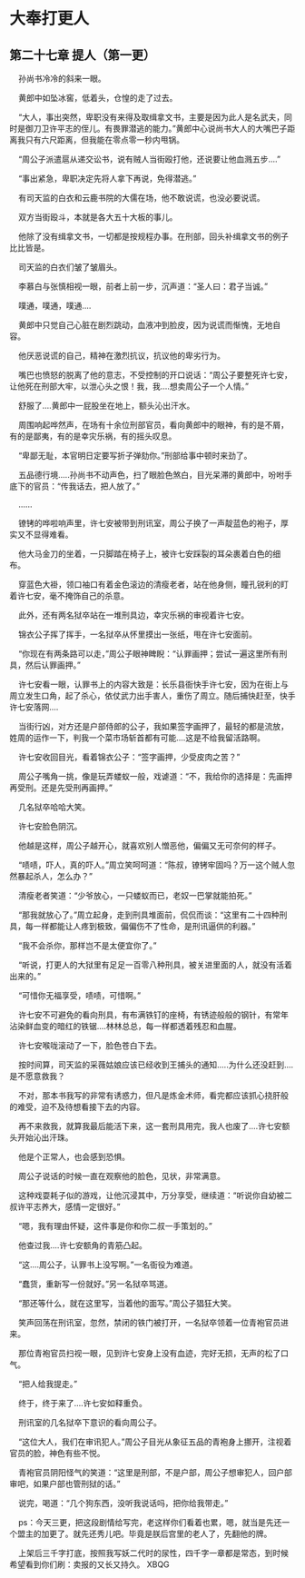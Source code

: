 # 大奉打更人 
 ## 第二十七章 提人（第一更）
     孙尚书冷冷的斜来一眼。

    黄郎中如坠冰窖，低着头，仓惶的走了过去。

    “大人，事出突然，卑职没有来得及取缉拿文书，主要是因为此人是名武夫，同时是御刀卫许平志的侄儿。有畏罪潜逃的能力。”黄郎中心说尚书大人的大嘴巴子距离我只有六尺距离，但我能在零点零一秒内甩锅。

    “周公子派遣扈从递交讼书，说有贼人当街殴打他，还说要让他血溅五步....”

    “事出紧急，卑职决定先将人拿下再说，免得潜逃。”

    有司天监的白衣和云鹿书院的大儒在场，他不敢说谎，也没必要说谎。

    双方当街殴斗，本就是各大五十大板的事儿。

    他除了没有缉拿文书，一切都是按规程办事。在刑部，回头补缉拿文书的例子比比皆是。

    司天监的白衣们皱了皱眉头。

    李慕白与张慎相视一眼，前者上前一步，沉声道：“圣人曰：君子当诚。”

    噗通，噗通，噗通....

    黄郎中只觉自己心脏在剧烈跳动，血液冲到脸皮，因为说谎而惭愧，无地自容。

    他厌恶说谎的自己，精神在激烈抗议，抗议他的卑劣行为。

    嘴巴也愤怒的脱离了他的意志，不受控制的开口说话：“周公子要整死许七安，让他死在刑部大牢，以泄心头之恨！我，我....想卖周公子一个人情。”

    舒服了....黄郎中一屁股坐在地上，额头沁出汗水。

    周围响起哗然声，在场有十余位刑部官员，看向黄郎中的眼神，有的是不屑，有的是鄙夷，有的是幸灾乐祸，有的摇头叹息。

    “卑鄙无耻，本官明日定要写折子弹劾你。”刑部给事中顿时来劲了。

    五品德行境.....孙尚书不动声色，扫了眼脸色煞白，目光呆滞的黄郎中，吩咐手底下的官员：“传我话去，把人放了。”

    ......

    镣铐的哗啦响声里，许七安被带到刑讯室，周公子换了一声靛蓝色的袍子，厚实又不显得难看。

    他大马金刀的坐着，一只脚踏在椅子上，被许七安踩裂的耳朵裹着白色的细布。

    穿蓝色大褂，领口袖口有着金色滚边的清瘦老者，站在他身侧，瞳孔锐利的盯着许七安，毫不掩饰自己的杀意。

    此外，还有两名狱卒站在一堆刑具边，幸灾乐祸的审视着许七安。

    锦衣公子挥了挥手，一名狱卒从怀里摸出一张纸，甩在许七安面前。

    “你现在有两条路可以走，”周公子眼神睥睨：“认罪画押；尝试一遍这里所有刑具，然后认罪画押。”

    许七安看一眼，认罪书上的内容大致是：长乐县衙快手许七安，因为在街上与周立发生口角，起了杀心，依仗武力出手害人，重伤了周立。随后捕快赶至，快手许七安落网....

    当街行凶，对方还是户部侍郎的公子，我如果签字画押了，最轻的都是流放，姓周的运作一下，判我一个菜市场斩首都有可能....这是不给我留活路啊。

    许七安收回目光，看着锦衣公子：“签字画押，少受皮肉之苦？”

    周公子嘴角一挑，像是玩弄蝼蚁一般，戏谑道：“不，我给你的选择是：先画押再受刑。还是先受刑再画押。”

    几名狱卒哈哈大笑。

    许七安脸色阴沉。

    他越是这样，周公子越开心，就喜欢别人憎恶他，偏偏又无可奈何的样子。

    “啧啧，吓人，真的吓人。”周立笑呵呵道：“陈叔，镣铐牢固吗？万一这个贼人忽然暴起杀人，怎么办？”

    清瘦老者笑道：“少爷放心，一只蝼蚁而已，老奴一巴掌就能拍死。”

    “那我就放心了。”周立起身，走到刑具堆面前，侃侃而谈：“这里有二十四种刑具，每一样都能让人疼到极致，偏偏伤不了性命，是刑讯逼供的利器。”

    “我不会杀你，那样岂不是太便宜你了。”

    “听说，打更人的大狱里有足足一百零八种刑具，被关进里面的人，就没有活着出来的。”

    “可惜你无福享受，啧啧，可惜啊。”

    许七安不可避免的看向刑具，有布满铁钉的座椅，有锈迹般般的钢针，有常年沾染鲜血变的暗红的铁锯....林林总总，每一样都透着残忍和血腥。

    许七安喉咙滚动了一下，脸色苍白下去。

    按时间算，司天监的采薇姑娘应该已经收到王捕头的通知.....为什么还没赶到....是不愿意救我？

    不对，那本书我写的非常有诱惑力，但凡是炼金术师，看完都应该抓心挠肝般的难受，迫不及待想看接下去的内容。

    再不来救我，就算我最后能活下来，这一套刑具用完，我人也废了....许七安额头开始沁出汗珠。

    他是个正常人，也会感到恐惧。

    周公子说话的时候一直在观察他的脸色，见状，非常满意。

    这种戏耍耗子似的游戏，让他沉浸其中，万分享受，继续道：“听说你自幼被二叔许平志养大，感情一定很好。”

    “嗯，我有理由怀疑，这件事是你和你二叔一手策划的。”

    他查过我....许七安额角的青筋凸起。

    “这....周公子，认罪书上没写啊。”一名衙役为难道。

    “蠢货，重新写一份就好。”另一名狱卒骂道。

    “那还等什么，就在这里写，当着他的面写。”周公子猖狂大笑。

    笑声回荡在刑讯室，忽然，禁闭的铁门被打开，一名狱卒领着一位青袍官员进来。

    那位青袍官员扫视一眼，见到许七安身上没有血迹，完好无损，无声的松了口气。

    “把人给我提走。”

    终于，终于来了....许七安如释重负。

    刑讯室的几名狱卒下意识的看向周公子。

    “这位大人，我们在审讯犯人。”周公子目光从象征五品的青袍身上挪开，注视着官员的脸，神色有些不悦。

    青袍官员阴阳怪气的笑道：“这里是刑部，不是户部，周公子想审犯人，回户部审吧，如果户部也管刑狱的话。”

    说完，喝道：“几个狗东西，没听我说话吗，把你给我带走。”

    ps：今天三更，把这段剧情给写完，老这样你们看着也累，嗯，就当是先还一个盟主的加更了。就先还秀儿吧。毕竟是朕后宫里的老人了，先翻他的牌。

    上架后三千字打底，按照我写妖二代时的尿性，四千字一章都是常态，到时候希望看到你们刷：卖报的又长又持久。 
XBQG